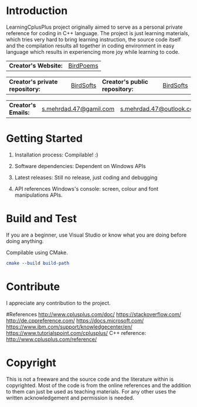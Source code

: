 # Introduction 
LearningCplusPlus project originally aimed to serve as a personal private reference for coding in C++ language.
The project is just learning materials, which tries very hard to bring learning instruction, the source code itself and the compilation results all together in coding environment in easy language which results in experiencing more joy while learning to code.

<table>
<tr>
<td><b>Creator's Website:</b></td>
<td><a href="https://birdpoems.jimdofree.com/">BirdPoems</a></td>
</tr>
</table>

<table>
<tr>
<td><b>Creator's private repository:</b></td>
<td><a href="https://dev.azure.com/BirdSofts/">BirdSofts</a></td>
<td><b>Creator's public repository:</b></td>
<td><a href="https://github.com/BirdSofts">BirdSofts</a></td>
</tr>
</table>

<table>
<tr>
<td><b>Creator's Emails:</b></td>
<td><a href="mailto:s.mehrdad.47@gamil.com">s.mehrdad.47@gamil.com</a></td>
<td><a href="mailto:s.mehrdad.47@outlook.com">s.mehrdad.47@outlook.com</a></td>
</tr>
</table>

# Getting Started
1.  Installation process:
Compilable! :)

2.  Software dependencies:
Dependent on Windows APIs

3.  Latest releases:
Still no release, just coding and debugging

4.  API references
Windows's console: screen, colour and font manipulations APIs.

# Build and Test
If you are a beginner, use Visual Studio or know what you are doing before doing anything.

Compilable using CMake.
```cmake
cmake --build build-path
```

# Contribute
I appreciate any contribution to the project.

#References
http://www.cplusplus.com/doc/
https://stackoverflow.com/
http://de.cppreference.com/
https://docs.microsoft.com/
https://www.ibm.com/support/knowledgecenter/en/
https://www.tutorialspoint.com/cplusplus/
C++ reference: http://www.cplusplus.com/reference/

# Copyright
This is not a freeware and the source code and the literature within is copyrighted. Most of the code is from the online references and the addition to them can just be used as teaching materials. For any other uses the written acknowledgement and permission is needed.